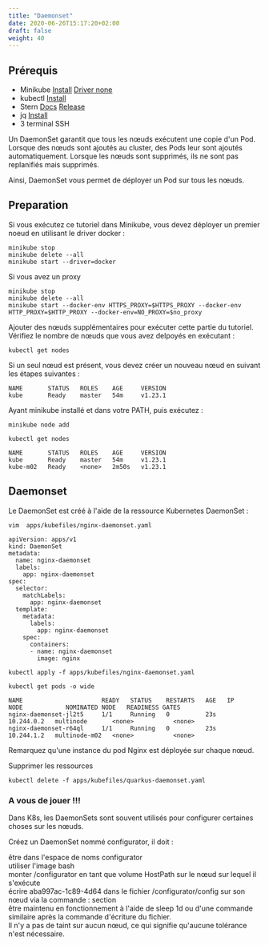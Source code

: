 ```yaml
---
title: "Daemonset"
date: 2020-06-26T15:17:20+02:00
draft: false
weight: 40
---
```


## Prérequis

- Minikube [Install](https://kubernetes.io/fr/docs/tasks/tools/install-minikube/#installez-minikube-par-t%C3%A9l%C3%A9chargement-direct)  [Driver none](https://kubernetes.io/docs/setup/learning-environment/minikube/#specifying-the-vm-driver)
- kubectl [Install](https://kubernetes.io/fr/docs/tasks/tools/install-kubectl/)
- Stern [Docs](https://kubernetes.io/blog/2016/10/tail-kubernetes-with-stern/) [Release](https://github.com/stern/stern/releases)
- jq [Install](https://stedolan.github.io/jq/download/)
- 3 terminal SSH


Un DaemonSet garantit que tous les nœuds exécutent une copie d'un Pod. Lorsque des nœuds sont ajoutés au cluster, des Pods leur sont ajoutés automatiquement. Lorsque les nœuds sont supprimés, ils ne sont pas replanifiés mais supprimés.

Ainsi, DaemonSet vous permet de déployer un Pod sur tous les nœuds.

## Preparation

Si vous exécutez ce tutoriel dans Minikube, vous devez déployer un premier noeud en utilisant le driver docker :

```
minikube stop
minikube delete --all
minikube start --driver=docker
```

Si vous avez un proxy

```
minikube stop
minikube delete --all
minikube start --docker-env HTTPS_PROXY=$HTTPS_PROXY --docker-env HTTP_PROXY=$HTTP_PROXY --docker-env=NO_PROXY=$no_proxy
```

Ajouter des nœuds supplémentaires pour exécuter cette partie du tutoriel. Vérifiez le nombre de nœuds que vous avez delpoyés en exécutant :

```
kubectl get nodes
```

Si un seul nœud est présent, vous devez créer un nouveau nœud en suivant les étapes suivantes :

```
NAME       STATUS   ROLES    AGE     VERSION
kube       Ready    master   54m     v1.23.1
```

Ayant minikube installé et dans votre PATH, puis exécutez :

```
minikube node add
```

```
kubectl get nodes
```

```
NAME       STATUS   ROLES    AGE     VERSION
kube       Ready    master   54m     v1.23.1
kube-m02   Ready    <none>   2m50s   v1.23.1
```

## Daemonset

Le DaemonSet est créé à l'aide de la ressource Kubernetes DaemonSet :

```
vim  apps/kubefiles/nginx-daemonset.yaml
```


```
apiVersion: apps/v1
kind: DaemonSet
metadata:
  name: nginx-daemonset
  labels:
    app: nginx-daemonset
spec:
  selector:
    matchLabels:
      app: nginx-daemonset
  template:
    metadata:
      labels:
        app: nginx-daemonset
    spec:
      containers:
      - name: nginx-daemonset
        image: nginx
```

```
kubectl apply -f apps/kubefiles/nginx-daemonset.yaml

kubectl get pods -o wide
```

```
NAME                      READY   STATUS    RESTARTS   AGE   IP           NODE            NOMINATED NODE   READINESS GATES
nginx-daemonset-jl2t5     1/1     Running   0          23s   10.244.0.2   multinode       <none>           <none>
nginx-daemonset-r64ql     1/1     Running   0          23s   10.244.1.2   multinode-m02   <none>           <none>
```

Remarquez qu'une instance du pod Nginx est déployée sur chaque nœud.

Supprimer les ressources

```
kubectl delete -f apps/kubefiles/quarkus-daemonset.yaml
```


### A vous de jouer !!!

Dans K8s, les DaemonSets sont souvent utilisés pour configurer certaines choses sur les nœuds.

Créez un DaemonSet nommé configurator, il doit :

être dans l'espace de noms configurator  
utiliser l'image bash  
monter /configurator en tant que volume HostPath sur le nœud sur lequel il s'exécute  
écrire aba997ac-1c89-4d64 dans le fichier /configurator/config sur son nœud via la commande : section  
être maintenu en fonctionnement à l'aide de sleep 1d ou d'une commande similaire après la commande d'écriture du fichier.  
Il n'y a pas de taint sur aucun nœud, ce qui signifie qu'aucune tolérance n'est nécessaire.
